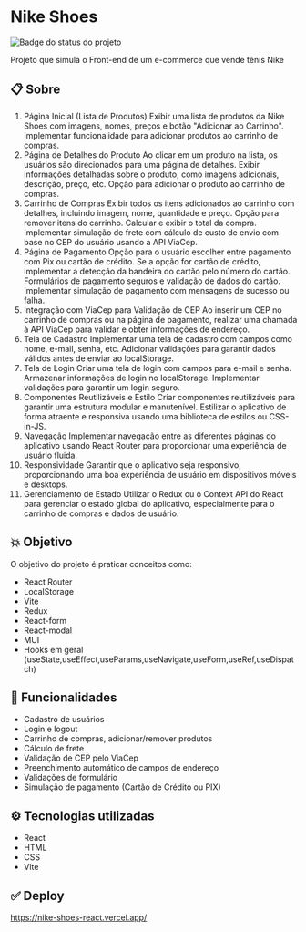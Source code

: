 # Nike Shoes

![Badge do status do projeto](http://img.shields.io/static/v1?label=STATUS&message=EM%20DESENVOLVIMENTO&color=GREEN&style=for-the-badge)

Projeto que simula o Front-end de um e-commerce que vende tênis Nike

## 📋 Sobre

1. Página Inicial (Lista de Produtos)
Exibir uma lista de produtos da Nike Shoes com imagens, nomes, preços e botão "Adicionar ao Carrinho".
Implementar funcionalidade para adicionar produtos ao carrinho de compras.
2. Página de Detalhes do Produto
Ao clicar em um produto na lista, os usuários são direcionados para uma página de detalhes.
Exibir informações detalhadas sobre o produto, como imagens adicionais, descrição, preço, etc.
Opção para adicionar o produto ao carrinho de compras.
3. Carrinho de Compras
Exibir todos os itens adicionados ao carrinho com detalhes, incluindo imagem, nome, quantidade e preço.
Opção para remover itens do carrinho.
Calcular e exibir o total da compra.
Implementar simulação de frete com cálculo de custo de envio com base no CEP do usuário usando a API ViaCep.
4. Página de Pagamento
Opção para o usuário escolher entre pagamento com Pix ou cartão de crédito.
Se a opção for cartão de crédito, implementar a detecção da bandeira do cartão pelo número do cartão.
Formulários de pagamento seguros e validação de dados do cartão.
Implementar simulação de pagamento com mensagens de sucesso ou falha.
5. Integração com ViaCep para Validação de CEP
Ao inserir um CEP no carrinho de compras ou na página de pagamento, realizar uma chamada à API ViaCep para validar e obter informações de endereço.
6. Tela de Cadastro
Implementar uma tela de cadastro com campos como nome, e-mail, senha, etc.
Adicionar validações para garantir dados válidos antes de enviar ao localStorage.
7. Tela de Login
Criar uma tela de login com campos para e-mail e senha.
Armazenar informações de login no localStorage.
Implementar validações para garantir um login seguro.
8. Componentes Reutilizáveis e Estilo
Criar componentes reutilizáveis para garantir uma estrutura modular e manutenível.
Estilizar o aplicativo de forma atraente e responsiva usando uma biblioteca de estilos ou CSS-in-JS.
9. Navegação
Implementar navegação entre as diferentes páginas do aplicativo usando React Router para proporcionar uma experiência de usuário fluida.
10. Responsividade
Garantir que o aplicativo seja responsivo, proporcionando uma boa experiência de usuário em dispositivos móveis e desktops.
11. Gerenciamento de Estado
Utilizar o Redux ou o Context API do React para gerenciar o estado global do aplicativo, especialmente para o carrinho de compras e dados de usuário.


## 💥 Objetivo

O objetivo do projeto é praticar conceitos como:
- React Router
- LocalStorage
- Vite
- Redux
- React-form
- React-modal
- MUI
- Hooks em geral (useState,useEffect,useParams,useNavigate,useForm,useRef,useDispatch)



## 🚀 Funcionalidades

- Cadastro de usuários
- Login e logout
- Carrinho de compras, adicionar/remover produtos
- Cálculo de frete
- Validação de CEP pelo ViaCep
- Preenchimento automático de campos de endereço
- Validações de formulário
- Simulação de pagamento (Cartão de Crédito ou PIX)


## ⚙️ Tecnologias utilizadas

- React
- HTML
- CSS
- Vite


## ✅ Deploy

https://nike-shoes-react.vercel.app/
